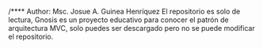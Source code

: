 /**** Author: Msc. Josue A. Guinea Henríquez
El repositorio es solo de lectura, Gnosis es un proyecto educativo para conocer el patrón de arquitectura MVC, solo puedes ser descargado pero no se puede modificar el repositorio.
